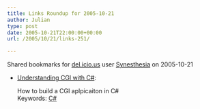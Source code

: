 ```yaml
---
title: Links Roundup for 2005-10-21
author: Julian
type: post
date: 2005-10-21T22:00:00+00:00
url: /2005/10/21/links-251/

---
```

Shared bookmarks for [del.icio.us][1] user  [Synesthesia][2] on 2005-10-21

  * [Understanding CGI with C#][3]:
  
    How to build a CGI aplpicaiton in C#   
    Keywords: [C#][4]

 [1]: http://del.icio.us/
 [2]: http://del.icio.us/synesthesia
 [3]: http://www.codeproject.com/csharp/cgi_csharp.asp "http://www.codeproject.com/csharp/cgi_csharp.asp"
 [4]: http://del.icio.us/synesthesia/C#